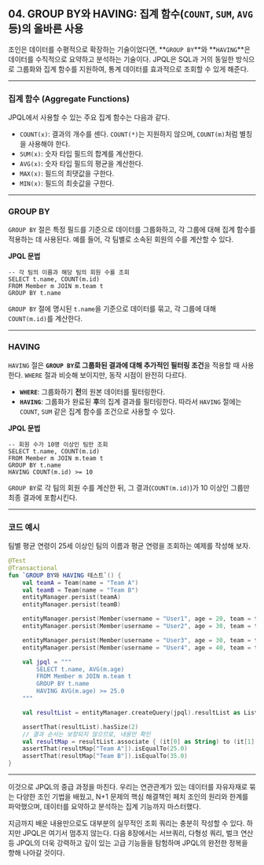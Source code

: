 ## 04\. GROUP BY와 HAVING: 집계 함수(`COUNT`, `SUM`, `AVG` 등)의 올바른 사용

조인은 데이터를 수평적으로 확장하는 기술이었다면, \*\*`GROUP BY`\*\*와 \*\*`HAVING`\*\*은 데이터를 수직적으로 요약하고 분석하는 기술이다. JPQL은 SQL과 거의 동일한 방식으로 그룹화와 집계 함수를 지원하여, 통계 데이터를 효과적으로 조회할 수 있게 해준다.

-----

### **집계 함수 (Aggregate Functions)**

JPQL에서 사용할 수 있는 주요 집계 함수는 다음과 같다.

  * `COUNT(x)`: 결과의 개수를 센다. `COUNT(*)`는 지원하지 않으며, `COUNT(m)`처럼 별칭을 사용해야 한다.
  * `SUM(x)`: 숫자 타입 필드의 합계를 계산한다.
  * `AVG(x)`: 숫자 타입 필드의 평균을 계산한다.
  * `MAX(x)`: 필드의 최댓값을 구한다.
  * `MIN(x)`: 필드의 최솟값을 구한다.

-----

### **GROUP BY**

`GROUP BY` 절은 특정 필드를 기준으로 데이터를 그룹화하고, 각 그룹에 대해 집계 함수를 적용하는 데 사용된다. 예를 들어, 각 팀별로 소속된 회원의 수를 계산할 수 있다.

**JPQL 문법**

```jpql
-- 각 팀의 이름과 해당 팀의 회원 수를 조회
SELECT t.name, COUNT(m.id)
FROM Member m JOIN m.team t
GROUP BY t.name
```

`GROUP BY` 절에 명시된 `t.name`을 기준으로 데이터를 묶고, 각 그룹에 대해 `COUNT(m.id)`를 계산한다.

-----

### **HAVING**

`HAVING` 절은 **`GROUP BY`로 그룹화된 결과에 대해 추가적인 필터링 조건**을 적용할 때 사용한다. `WHERE` 절과 비슷해 보이지만, 동작 시점이 완전히 다르다.

  * **`WHERE`**: 그룹화하기 **전**의 원본 데이터를 필터링한다.
  * **`HAVING`**: 그룹화가 완료된 **후**의 집계 결과를 필터링한다. 따라서 `HAVING` 절에는 `COUNT`, `SUM` 같은 집계 함수를 조건으로 사용할 수 있다.

**JPQL 문법**

```jpql
-- 회원 수가 10명 이상인 팀만 조회
SELECT t.name, COUNT(m.id)
FROM Member m JOIN m.team t
GROUP BY t.name
HAVING COUNT(m.id) >= 10
```

`GROUP BY`로 각 팀의 회원 수를 계산한 뒤, 그 결과(`COUNT(m.id)`)가 10 이상인 그룹만 최종 결과에 포함시킨다.

-----

### **코드 예시**

팀별 평균 연령이 25세 이상인 팀의 이름과 평균 연령을 조회하는 예제를 작성해 보자.

```kotlin
@Test
@Transactional
fun `GROUP BY와 HAVING 테스트`() {
    val teamA = Team(name = "Team A")
    val teamB = Team(name = "Team B")
    entityManager.persist(teamA)
    entityManager.persist(teamB)

    entityManager.persist(Member(username = "User1", age = 20, team = teamA))
    entityManager.persist(Member(username = "User2", age = 30, team = teamA)) // Team A 평균: 25

    entityManager.persist(Member(username = "User3", age = 30, team = teamB))
    entityManager.persist(Member(username = "User4", age = 40, team = teamB)) // Team B 평균: 35

    val jpql = """
        SELECT t.name, AVG(m.age)
        FROM Member m JOIN m.team t
        GROUP BY t.name
        HAVING AVG(m.age) >= 25.0
    """

    val resultList = entityManager.createQuery(jpql).resultList as List<Array<Any>>

    assertThat(resultList).hasSize(2)
    // 결과 순서는 보장되지 않으므로, 내용만 확인
    val resultMap = resultList.associate { (it[0] as String) to (it[1] as Double) }
    assertThat(resultMap["Team A"]).isEqualTo(25.0)
    assertThat(resultMap["Team B"]).isEqualTo(35.0)
}
```

-----

이것으로 JPQL의 중급 과정을 마친다. 우리는 연관관계가 있는 데이터를 자유자재로 묶는 다양한 조인 기법을 배웠고, N+1 문제의 핵심 해결책인 페치 조인의 원리와 한계를 파악했으며, 데이터를 요약하고 분석하는 집계 기능까지 마스터했다.

지금까지 배운 내용만으로도 대부분의 실무적인 조회 쿼리는 충분히 작성할 수 있다. 하지만 JPQL은 여기서 멈추지 않는다. 다음 8장에서는 서브쿼리, 다형성 쿼리, 벌크 연산 등 JPQL의 더욱 강력하고 깊이 있는 고급 기능들을 탐험하며 JPQL의 완전한 정복을 향해 나아갈 것이다.